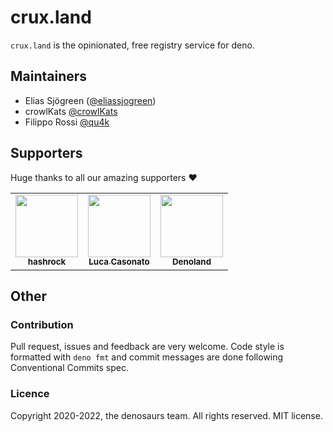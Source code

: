 # crux.land

`crux.land` is the opinionated, free registry service for deno.

## Maintainers

- Elias Sjögreen ([@eliassjogreen](https://github.com/eliassjogreen))
- crowlKats [@crowlKats](https://github.com/crowlKats)
- Filippo Rossi [@qu4k](https://github.com/qu4k)

## Supporters

Huge thanks to all our amazing supporters :heart:

<table>
  <tr>
    <td align="center">
      <a href="https://github.com/hashrock">
        <img src="https://avatars.githubusercontent.com/u/3132889?v=4" width="100px;" alt=""/>
        <br/>
        <sub><b>hashrock</b></sub>
      </a>
    </td>
    <td align="center">
      <a href="https://lcas.dev">
        <img src="https://avatars0.githubusercontent.com/u/7829205?s=200&u=5a9294123bdf7301054aacbc88fda275f72ad4cb&v=4" width="100px;" alt=""/>
        <br/>
        <sub><b>Luca Casonato</b></sub>
      </a>
    </td>
    <td align="center">
      <a href="https://github.com/denoland">
        <img src="https://avatars.githubusercontent.com/u/42048915?s=200&v=4" width="100px;" alt=""/>
        <br/>
        <sub><b>Denoland</b></sub>
      </a>
    </td>
  </tr>
</table>

## Other

### Contribution

Pull request, issues and feedback are very welcome. Code style is formatted with
`deno fmt` and commit messages are done following Conventional Commits spec.

### Licence

Copyright 2020-2022, the denosaurs team. All rights reserved. MIT license.
